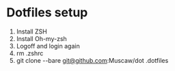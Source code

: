 # Dotfiles setup

1. Install ZSH
2. Install Oh-my-zsh
3. Logoff and login again
4. rm .zshrc
5. git clone --bare git@github.com:Muscaw/dot .dotfiles
